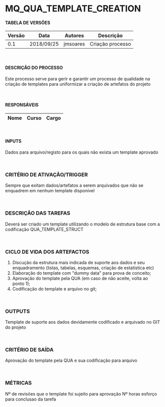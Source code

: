 # MQ_QUA_TEMPLATE_CREATION


#### TABELA DE VERSÕES

| Versão | Data | Autores | Descrição
|---|---|---|---
|0.1 | 2018/09/25 | jmsoares | Criação processo

<br>

#### DESCRIÇÃO DO PROCESSO

Este processo serve para gerir e garantir um processo de qualidade na criação de templates para uniformizar a criação de artefatos do projeto

<br>

#### RESPONSÁVEIS

| Nome | Curso | Cargo |
|---|---|---

<br>

#### INPUTS

Dados para arquivo/registo para os quais não exista um template aprovado

<br>

### CRITÉRIO DE ATIVAÇÃO/TRIGGER

Sempre que exitam dados/artefatos a serem arquivados que não se enquadrem em nenhum template disponível

<br>

### DESCRIÇÃO DAS TAREFAS

Deverá ser criado um template utilizando o modelo de estrutura base com a codificação QUA_TEMPLATE_STRUCT

<br>

### CICLO DE VIDA DOS ARTEFACTOS

1. Discução da estrutura mais indicada de suporte aos dados e seu enquadramento (listas, tabelas, esquemas, criação de estatistica etc)
2. Elaboração do template com "dummy data" para prova de conceito;
3. Aprovação do template pela QUA (em caso de não aceite, volta ao ponto 1);
4. Codificação do template e arquivo no git;

<br>

### OUTPUTS

Template de suporte aos dados devidamente codificado e arquivado no GIT do projeto

<br>

### CRITÉRIO DE SAÍDA

Aprovação do template pela QUA e sua codificação para arquivo

<br>

### MÉTRICAS

Nº de revisões que o template foi sujeito para aprovação
Nº horas esforço para conclusao da tarefa